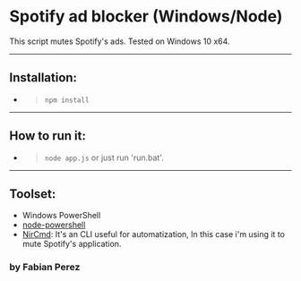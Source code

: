 # Spotify ad blocker (Windows/Node)

This script mutes Spotify's ads. Tested on Windows 10 x64.

***
## Installation:

* > `npm install`

***
## How to run it:

* > `node app.js`   or just run 'run.bat'.

***
## Toolset:
* Windows PowerShell
* [node-powershell](https://www.npmjs.com/package/node-powershell)
* [NirCmd](http://www.nirsoft.net/utils/nircmd.html): It's an CLI useful for automatization, In this case i'm using it to mute Spotify's application.


### by Fabian Perez